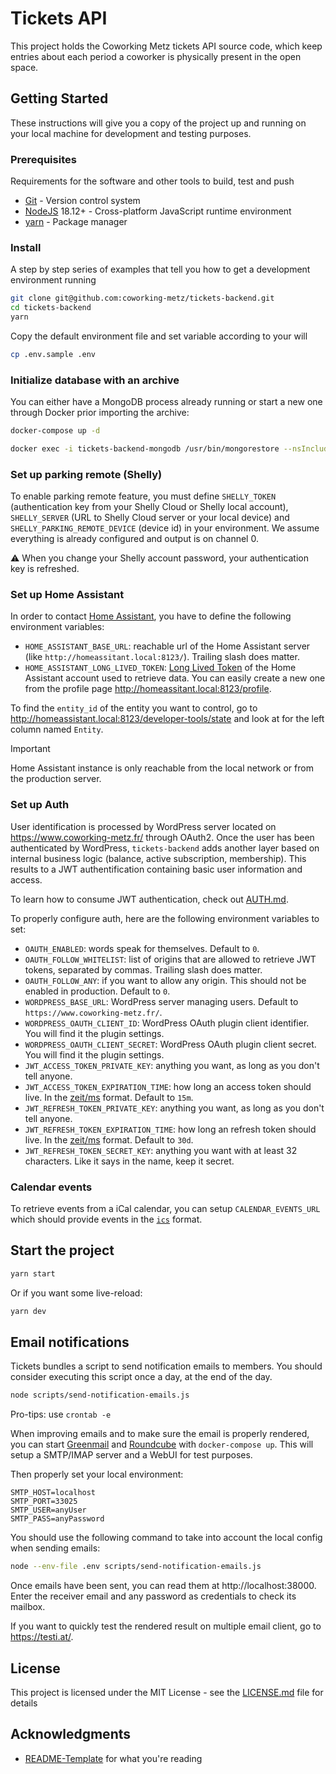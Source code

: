 # Tickets API

This project holds the Coworking Metz tickets API source code, which keep entries about
each period a coworker is physically present in the open space.

## Getting Started

These instructions will give you a copy of the project up and running on
your local machine for development and testing purposes.

### Prerequisites

Requirements for the software and other tools to build, test and push

- [Git](https://git-scm.com/) - Version control system
- [NodeJS](https://nodejs.org/) 18.12+ - Cross-platform JavaScript runtime environment
- [yarn](https://yarnpkg.com/) - Package manager

### Install

A step by step series of examples that tell you how to get a development environment running

```bash
git clone git@github.com:coworking-metz/tickets-backend.git
cd tickets-backend
yarn
```

Copy the default environment file and set variable according to your will

```bash
cp .env.sample .env
```

### Initialize database with an archive

You can either have a MongoDB process already running or
start a new one through Docker prior importing the archive:
```bash
docker-compose up -d
```

```bash
docker exec -i tickets-backend-mongodb /usr/bin/mongorestore --nsInclude="tickets.*" --archive < /Users/whatever/2023-09-01-12-00-01-mongo-tickets.mongoarchive
```

### Set up parking remote (Shelly)

To enable parking remote feature, you must define `SHELLY_TOKEN` (authentication key from your Shelly Cloud or Shelly local account), `SHELLY_SERVER` (URL to Shelly Cloud server or your local device) and `SHELLY_PARKING_REMOTE_DEVICE` (device id) in your environment. We assume everything is already configured and output is on channel 0.

:warning: When you change your Shelly account password, your authentication key is refreshed.

### Set up Home Assistant

In order to contact [Home Assistant](https://github.com/coworking-metz/infrastructure/tree/main/home-assistant), you have to define the following environment variables:
- `HOME_ASSISTANT_BASE_URL`: reachable url of the Home Assistant server (like `http://homeassitant.local:8123/`). Trailing slash does matter.
- `HOME_ASSISTANT_LONG_LIVED_TOKEN`: [Long Lived Token](https://developers.home-assistant.io/docs/auth_api/#long-lived-access-token) of the Home Assistant account used to retrieve data. You can easily create a new one from the profile page http://homeassitant.local:8123/profile.

To find the `entity_id` of the entity you want to control, go to http://homeassistant.local:8123/developer-tools/state and look at for the left column named `Entity`.

> [!IMPORTANT]
> Home Assistant instance is only reachable from the local network or from the production server.

### Set up Auth

User identification is processed by WordPress server located on https://www.coworking-metz.fr/ through OAuth2.
Once the user has been authenticated by WordPress, `tickets-backend` adds another layer based on internal business logic (balance, active subscription, membership).
This results to a JWT authentification containing basic user information and access.

To learn how to consume JWT authentication, check out [AUTH.md](./AUTH.md).

To properly configure auth, here are the following environment variables to set:
- `OAUTH_ENABLED`: words speak for themselves. Default to `0`.
- `OAUTH_FOLLOW_WHITELIST`: list of origins that are allowed to retrieve JWT tokens, separated by commas. Trailing slash does matter.
- `OAUTH_FOLLOW_ANY`: if you want to allow any origin. This should not be enabled in production. Default to `0`.
- `WORDPRESS_BASE_URL`: WordPress server managing users. Default to `https://www.coworking-metz.fr/`.
- `WORDPRESS_OAUTH_CLIENT_ID`: WordPress OAuth plugin client identifier. You will find it the plugin settings.
- `WORDPRESS_OAUTH_CLIENT_SECRET`: WordPress OAuth plugin client secret. You will find it the plugin settings.
- `JWT_ACCESS_TOKEN_PRIVATE_KEY`: anything you want, as long as you don't tell anyone.
- `JWT_ACCESS_TOKEN_EXPIRATION_TIME`: how long an access token should live. In the [zeit/ms](https://github.com/zeit/ms.js) format. Default to `15m`.
- `JWT_REFRESH_TOKEN_PRIVATE_KEY`: anything you want, as long as you don't tell anyone.
- `JWT_REFRESH_TOKEN_EXPIRATION_TIME`: how long an refresh token should live. In the [zeit/ms](https://github.com/zeit/ms.js) format. Default to `30d`.
- `JWT_REFRESH_TOKEN_SECRET_KEY`: anything you want with at least 32 characters. Like it says in the name, keep it secret.

### Calendar events

To retrieve events from a iCal calendar, you can setup `CALENDAR_EVENTS_URL` which should provide events in the [`ics`](https://en.wikipedia.org/wiki/ICalendar) format.

## Start the project

```bash
yarn start
```

Or if you want some live-reload:

```bash
yarn dev
```

## Email notifications

Tickets bundles a script to send notification emails to members.
You should consider executing this script once a day, at the end of the day.

```bash
node scripts/send-notification-emails.js
```

Pro-tips: use `crontab -e`

When improving emails and to make sure the email is properly rendered, you can start [Greenmail](https://greenmail-mail-test.github.io/greenmail/) and [Roundcube](https://roundcube.net/) with `docker-compose up`.
This will setup a SMTP/IMAP server and a WebUI for test purposes.

Then properly set your local environment:
```
SMTP_HOST=localhost
SMTP_PORT=33025
SMTP_USER=anyUser
SMTP_PASS=anyPassword
```

You should use the following command to take into account the local config when sending emails:
```bash
node --env-file .env scripts/send-notification-emails.js
```

Once emails have been sent, you can read them at http://localhost:38000.
Enter the receiver email and any password as credentials to check its mailbox.

If you want to quickly test the rendered result on multiple email client, go to https://testi.at/.

## License

This project is licensed under the MIT License - see the [LICENSE.md](LICENSE.md) file for details

## Acknowledgments

- [README-Template](https://github.com/PurpleBooth/a-good-readme-template) for what you're reading

